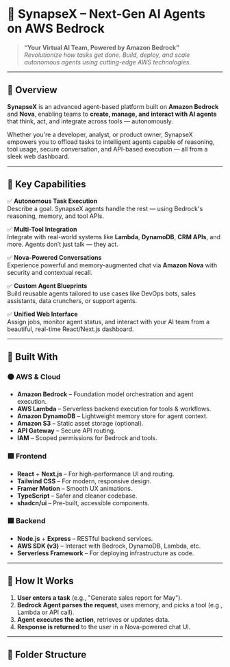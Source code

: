# 🧠 SynapseX – Next-Gen AI Agents on AWS Bedrock

> **“Your Virtual AI Team, Powered by Amazon Bedrock”**  
> *Revolutionize how tasks get done. Build, deploy, and scale autonomous agents using cutting-edge AWS technologies.*

---

## 🚀 Overview

**SynapseX** is an advanced agent-based platform built on **Amazon Bedrock** and **Nova**, enabling teams to **create, manage, and interact with AI agents** that think, act, and integrate across tools — autonomously.

Whether you're a developer, analyst, or product owner, SynapseX empowers you to offload tasks to intelligent agents capable of reasoning, tool usage, secure conversation, and API-based execution — all from a sleek web dashboard.

---

## 🎯 Key Capabilities

✅ **Autonomous Task Execution**  
Describe a goal. SynapseX agents handle the rest — using Bedrock's reasoning, memory, and tool APIs.

✅ **Multi-Tool Integration**  
Integrate with real-world systems like **Lambda**, **DynamoDB**, **CRM APIs**, and more. Agents don’t just talk — they act.

✅ **Nova-Powered Conversations**  
Experience powerful and memory-augmented chat via **Amazon Nova** with security and contextual recall.

✅ **Custom Agent Blueprints**  
Build reusable agents tailored to use cases like DevOps bots, sales assistants, data crunchers, or support agents.

✅ **Unified Web Interface**  
Assign jobs, monitor agent status, and interact with your AI team from a beautiful, real-time React/Next.js dashboard.

---

## 🧱 Built With

### 🟠 AWS & Cloud
- **Amazon Bedrock** – Foundation model orchestration and agent execution.
- **AWS Lambda** – Serverless backend execution for tools & workflows.
- **Amazon DynamoDB** – Lightweight memory store for agent context.
- **Amazon S3** – Static asset storage (optional).
- **API Gateway** – Secure API routing.
- **IAM** – Scoped permissions for Bedrock and tools.

### 🟩 Frontend
- **React** + **Next.js** – For high-performance UI and routing.
- **Tailwind CSS** – For modern, responsive design.
- **Framer Motion** – Smooth UX animations.
- **TypeScript** – Safer and cleaner codebase.
- **shadcn/ui** – Pre-built, accessible components.

### 🟦 Backend
- **Node.js** + **Express** – RESTful backend services.
- **AWS SDK (v3)** – Interact with Bedrock, DynamoDB, Lambda, etc.
- **Serverless Framework** – For deploying infrastructure as code.

---

## 🧪 How It Works

1. **User enters a task** (e.g., "Generate sales report for May").
2. **Bedrock Agent parses the request**, uses memory, and picks a tool (e.g., Lambda or API call).
3. **Agent executes the action**, retrieves or updates data.
4. **Response is returned** to the user in a Nova-powered chat UI.

---

## 📁 Folder Structure

